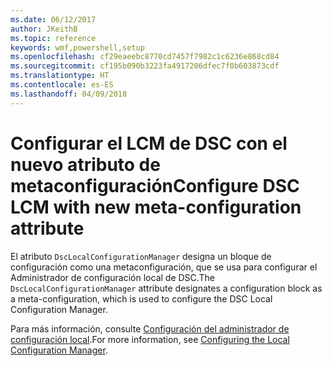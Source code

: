 ```yaml
---
ms.date: 06/12/2017
author: JKeithB
ms.topic: reference
keywords: wmf,powershell,setup
ms.openlocfilehash: cf29eaeebc8770cd7457f7982c1c6236e868cd84
ms.sourcegitcommit: cf195b090b3223fa4917206dfec7f0b603873cdf
ms.translationtype: HT
ms.contentlocale: es-ES
ms.lasthandoff: 04/09/2018
---
```

# <a name="configure-dsc-lcm-with-new-meta-configuration-attribute"></a><span data-ttu-id="cb02a-102">Configurar el LCM de DSC con el nuevo atributo de metaconfiguración</span><span class="sxs-lookup"><span data-stu-id="cb02a-102">Configure DSC LCM with new meta-configuration attribute</span></span>

<span data-ttu-id="cb02a-103">El atributo `DscLocalConfigurationManager` designa un bloque de configuración como una metaconfiguración, que se usa para configurar el Administrador de configuración local de DSC.</span><span class="sxs-lookup"><span data-stu-id="cb02a-103">The `DscLocalConfigurationManager` attribute designates a configuration block as a meta-configuration, which is used to configure the DSC Local Configuration Manager.</span></span>

<span data-ttu-id="cb02a-104">Para más información, consulte [Configuración del administrador de configuración local](https://msdn.microsoft.com/powershell/dsc/metaconfig).</span><span class="sxs-lookup"><span data-stu-id="cb02a-104">For more information, see [Configuring the Local Configuration Manager](https://msdn.microsoft.com/powershell/dsc/metaconfig).</span></span>